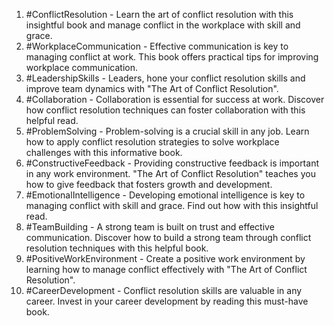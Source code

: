1. #ConflictResolution - Learn the art of conflict resolution with this insightful book and manage conflict in the workplace with skill and grace.
2. #WorkplaceCommunication - Effective communication is key to managing conflict at work. This book offers practical tips for improving workplace communication.
3. #LeadershipSkills - Leaders, hone your conflict resolution skills and improve team dynamics with "The Art of Conflict Resolution".
4. #Collaboration - Collaboration is essential for success at work. Discover how conflict resolution techniques can foster collaboration with this helpful read.
5. #ProblemSolving - Problem-solving is a crucial skill in any job. Learn how to apply conflict resolution strategies to solve workplace challenges with this informative book.
6. #ConstructiveFeedback - Providing constructive feedback is important in any work environment. "The Art of Conflict Resolution" teaches you how to give feedback that fosters growth and development.
7. #EmotionalIntelligence - Developing emotional intelligence is key to managing conflict with skill and grace. Find out how with this insightful read.
8. #TeamBuilding - A strong team is built on trust and effective communication. Discover how to build a strong team through conflict resolution techniques with this helpful book.
9. #PositiveWorkEnvironment - Create a positive work environment by learning how to manage conflict effectively with "The Art of Conflict Resolution".
10. #CareerDevelopment - Conflict resolution skills are valuable in any career. Invest in your career development by reading this must-have book.
